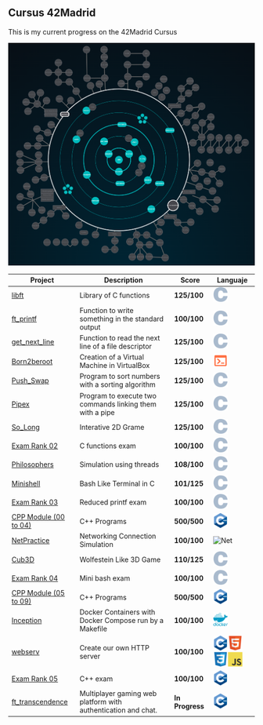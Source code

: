 ## Cursus 42Madrid

This is my current progress on the 42Madrid Cursus

<p align="center">
<img width="1268px" alt="1172px" src="./img/Holygraph.png">
</p>

| **Project**                                        | **Description** | **Score**   | **Languaje** |
| -------------------------------------------------- | --------------- | ----------- | ------------ |
| [libft](/lvl0/Libft)                               | Library of C functions                                   | **125/100**     | <img src="https://github.com/devicons/devicon/blob/v2.16.0/icons/c/c-original.svg" width="30" height="30" alt="C">                     |
| [ft_printf](/lvl1/printf)                          | Function to write something in the standard output       | **100/100**     | <img src="https://github.com/devicons/devicon/blob/v2.16.0/icons/c/c-original.svg" width="30" height="30" alt="C">                     |
| [get_next_line](/lvl1/get_next_line)               | Function to read the next line of a file descriptor      | **125/100**     | <img src="https://github.com/devicons/devicon/blob/v2.16.0/icons/c/c-original.svg" width="30" height="30" alt="C">                     |
| [Born2beroot](/lvl1/Born2beRoot)                   | Creation of a Virtual Machine in VirtualBox              | **125/100**     | <img src="https://github.com/PKief/vscode-material-icon-theme/blob/main/icons/console.svg" width="30" height="30">                     |
| [Push_Swap](/lvl2/push_swap)                       | Program to sort numbers with a sorting algorithm         | **125/100**     | <img src="https://github.com/devicons/devicon/blob/v2.16.0/icons/c/c-original.svg" width="30" height="30" alt="C">                     |
| [Pipex](/lvl2/pipex)                               | Program to execute two commands linking them with a pipe | **125/100**     | <img src="https://github.com/devicons/devicon/blob/v2.16.0/icons/c/c-original.svg" width="30" height="30" alt="C">                     |
| [So_Long](/lvl2/so_long)                           | Interative 2D Grame                                      | **125/100**     | <img src="https://github.com/devicons/devicon/blob/v2.16.0/icons/c/c-original.svg" width="30" height="30" alt="C">                     |
| [Exam Rank 02](/lvl2/exam_rank_02)                 | C functions exam                                         | **100/100**     | <img src="https://github.com/devicons/devicon/blob/v2.16.0/icons/c/c-original.svg" width="30" height="30" alt="C">                     |
| [Philosophers](/lvl3/Philosophers)                 | Simulation using threads                                 | **108/100**     | <img src="https://github.com/devicons/devicon/blob/v2.16.0/icons/c/c-original.svg" width="30" height="30" alt="C">                     |
| [Minishell](https://github.com/BishopVK/minishell) | Bash Like Terminal in C                                  | **101/125**     | <img src="https://github.com/devicons/devicon/blob/v2.16.0/icons/c/c-original.svg" width="30" height="30" alt="C">                     |
| [Exam Rank 03](/lvl3/exam_rank_03)                 | Reduced printf exam                                      | **100/100**     | <img src="https://github.com/devicons/devicon/blob/v2.16.0/icons/c/c-original.svg" width="30" height="30" alt="C">                     |
| [CPP Module (00 to 04)](/lvl4/CPP_Module)          | C++ Programs                                             | **500/500**     | <img src="https://github.com/devicons/devicon/blob/v2.16.0/icons/cplusplus/cplusplus-original.svg" width="30" height="30" alt="C++">   |
| [NetPractice](/lvl4/NetPractice)                   | Networking Connection Simulation                         | **100/100**     | <img src="https://github.com/user-attachments/assets/86728b5a-25cb-4157-bf90-735748ec2906" width="30" height="30" alt="Net">           |
| [Cub3D](https://github.com/BishopVK/Cub3D)         | Wolfestein Like 3D Game                                  | **110/125**     | <img src="https://github.com/devicons/devicon/blob/v2.16.0/icons/c/c-original.svg" width="30" height="30" alt="C">                     |
| [Exam Rank 04](/lvl4/exam_rank_04)                 | Mini bash exam                                           | **100/100**     | <img src="https://github.com/devicons/devicon/blob/v2.16.0/icons/c/c-original.svg" width="30" height="30" alt="C">                     |
| [CPP Module (05 to 09)](/lvl5/CPP_Module)          | C++ Programs                                             | **500/500**     | <img src="https://github.com/devicons/devicon/blob/v2.16.0/icons/cplusplus/cplusplus-original.svg" width="30" height="30" alt="C++">   |
| [Inception](https://github.com/BishopVK/Inception) | Docker Containers with Docker Compose run by a Makefile  | **100/100**     | <img src="https://github.com/devicons/devicon/blob/master/icons/docker/docker-plain-wordmark.svg" width="30" height="30" alt="Docker"> |
| [webserv](https://github.com/BishopVK/Webserv)     | Create our own HTTP server                               | **100/100**     | <img src="https://github.com/devicons/devicon/blob/v2.16.0/icons/cplusplus/cplusplus-original.svg" width="30" height="30" alt="C++"><img src="https://github.com/devicons/devicon/blob/v2.16.0/icons/html5/html5-original.svg" width="30" height="30" alt="HTML5"><img src="https://github.com/devicons/devicon/blob/v2.16.0/icons/css3/css3-original.svg" width="30" height="30" alt="CSS3"><img src="https://github.com/devicons/devicon/blob/v2.16.0/icons/javascript/javascript-original.svg" width="30" height="30" alt="JS"> |
| [Exam Rank 05](/lvl5/exam_rank_05)                 | C++ exam                                                 | **100/100**     | <img src="https://github.com/devicons/devicon/blob/v2.16.0/icons/cplusplus/cplusplus-original.svg" width="30" height="30" alt="C++">                     |
| [ft_transcendence](#)                 | Multiplayer gaming web platform with authentication and chat.         | **In Progress**     | <img src="https://github.com/devicons/devicon/blob/v2.16.0/icons/cplusplus/cplusplus-original.svg" width="30" height="30" alt="C++">                     |